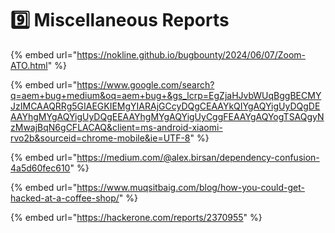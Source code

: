# 9️⃣ Miscellaneous Reports

{% embed url="https://nokline.github.io/bugbounty/2024/06/07/Zoom-ATO.html" %}

{% embed url="https://www.google.com/search?q=aem+bug+medium&oq=aem+bug+&gs_lcrp=EgZjaHJvbWUqBggBECMYJzIMCAAQRRg5GIAEGKIEMgYIARAjGCcyDQgCEAAYkQIYgAQYigUyDQgDEAAYhgMYgAQYigUyDQgEEAAYhgMYgAQYigUyCggFEAAYgAQYogTSAQgyNzMwajBqN6gCFLACAQ&client=ms-android-xiaomi-rvo2b&sourceid=chrome-mobile&ie=UTF-8" %}

{% embed url="https://medium.com/@alex.birsan/dependency-confusion-4a5d60fec610" %}

{% embed url="https://www.muqsitbaig.com/blog/how-you-could-get-hacked-at-a-coffee-shop/" %}

{% embed url="https://hackerone.com/reports/2370955" %}
